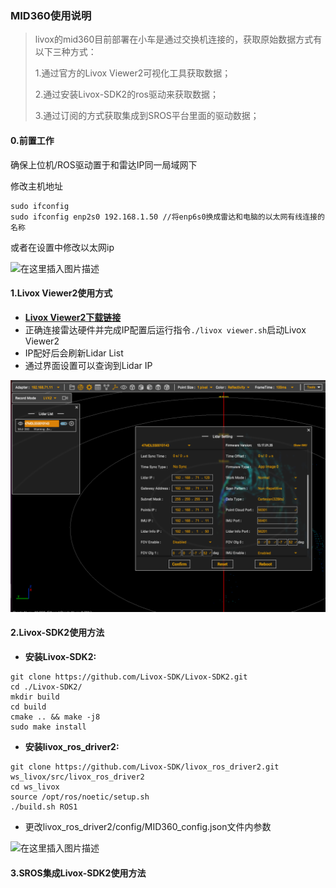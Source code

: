 ### MID360使用说明

> livox的mid360目前部署在小车是通过交换机连接的，获取原始数据方式有以下三种方式：
>
> 1.通过官方的Livox Viewer2可视化工具获取数据；
>
> 2.通过安装Livox-SDK2的ros驱动来获取数据；
>
> 3.通过订阅的方式获取集成到SROS平台里面的驱动数据；



#### 0.前置工作

 确保上位机/ROS驱动置于和雷达IP同一局域网下

修改主机地址

```
sudo ifconfig
sudo ifconfig enp2s0 192.168.1.50 //将enp6s0换成雷达和电脑的以太网有线连接的名称
```

或者在设置中修改以太网ip

![在这里插入图片描述](huawei.assets/25eebe0bb54447acb189e2781bd8808d.png#pic_center)

#### 1.Livox Viewer2使用方式

- [**Livox Viewer2下载链接**](https://www.livoxtech.com/downloads)
- 正确连接雷达硬件并完成IP配置后运行指令`./livox viewer.sh`启动Livox Viewer2
- IP配好后会刷新Lidar List
- 通过界面设置可以查询到Lidar IP

![image-20240304174732532](huawei.assets/image-20240304174732532.png)





#### 2.Livox-SDK2使用方法

- **安装Livox-SDK2:**

```shell
git clone https://github.com/Livox-SDK/Livox-SDK2.git
cd ./Livox-SDK2/
mkdir build
cd build
cmake .. && make -j8
sudo make install
```

- **安装livox_ros_driver2:**

```shell
git clone https://github.com/Livox-SDK/livox_ros_driver2.git ws_livox/src/livox_ros_driver2
cd ws_livox
source /opt/ros/noetic/setup.sh
./build.sh ROS1
```

- 更改livox_ros_driver2/config/MID360_config.json文件内参数

![在这里插入图片描述](huawei.assets/cb252462185b47a1a0db0dced62e7b7b.png#pic_center)



#### 3.SROS集成Livox-SDK2使用方法







